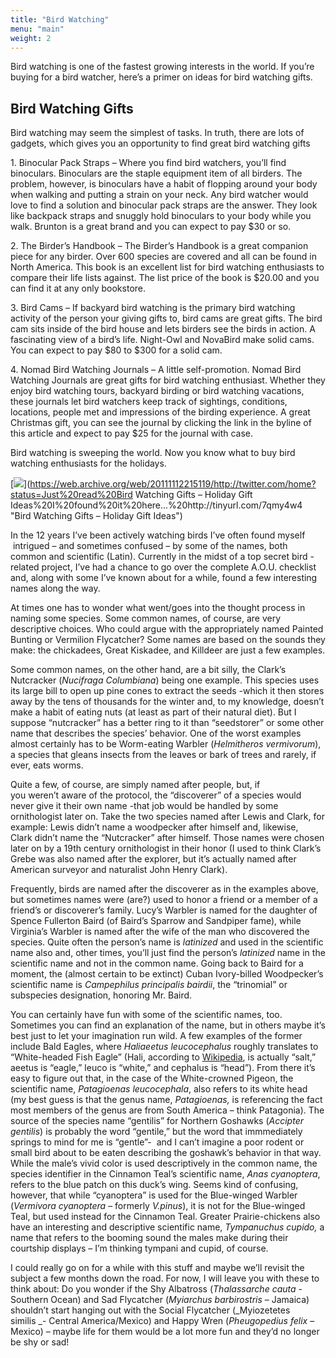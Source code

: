 ```yaml
---
title: "Bird Watching"
menu: "main"
weight: 2
---
```



Bird watching is one of the fastest growing interests in the world. If you’re buying for a bird watcher, here’s a primer on ideas for bird watching gifts.

## Bird Watching Gifts

Bird watching may seem the simplest of tasks. In truth, there are lots of gadgets, which gives you an opportunity to find great bird watching gifts

1\. Binocular Pack Straps – Where you find bird watchers, you’ll find binoculars. Binoculars are the staple equipment item of all birders. The problem, however, is binoculars have a habit of flopping around your body when walking and putting a strain on your neck. Any bird watcher would love to find a solution and binocular pack straps are the answer. They look like backpack straps and snuggly hold binoculars to your body while you walk. Brunton is a great brand and you can expect to pay $30 or so.

2\. The Birder’s Handbook – The Birder’s Handbook is a great companion piece for any birder. Over 600 species are covered and all can be found in North America. This book is an excellent list for bird watching enthusiasts to compare their life lists against. The list price of the book is $20.00 and you can find it at any only bookstore.

3\. Bird Cams – If backyard bird watching is the primary bird watching activity of the person your giving gifts to, bird cams are great gifts. The bird cam sits inside of the bird house and lets birders see the birds in action. A fascinating view of a bird’s life. Night-Owl and NovaBird make solid cams. You can expect to pay $80 to $300 for a solid cam.

4\. Nomad Bird Watching Journals – A little self-promotion. Nomad Bird Watching Journals are great gifts for bird watching enthusiast. Whether they enjoy bird watching tours, backyard birding or bird watching vacations, these journals let bird watchers keep track of sightings, conditions, locations, people met and impressions of the birding experience. A great Christmas gift, you can see the journal by clicking the link in the byline of this article and expect to pay $25 for the journal with case.

Bird watching is sweeping the world. Now you know what to buy bird watching enthusiasts for the holidays.

[![](https://web.archive.org/web/20111112215119im_/http://www.webcontentvips.com/wp-content/themes/wpArticleDirectory/images_generic/tweet.png)](https://web.archive.org/web/20111112215119/http://twitter.com/home?status=Just%20read%20Bird Watching Gifts – Holiday Gift Ideas%20I%20found%20it%20here...%20http://tinyurl.com/7qmy4w4 "Bird Watching Gifts – Holiday Gift Ideas")

In the 12 years I’ve been actively watching birds I’ve often found myself  intrigued – and sometimes confused – by some of the names, both common and scientific (Latin). Currently in the midst of a top secret bird -related project, I’ve had a chance to go over the complete A.O.U. checklist and, along with some I’ve known about for a while, found a few interesting names along the way.

At times one has to wonder what went/goes into the thought process in naming some species. Some common names, of course, are very descriptive choices. Who could argue with the appropriately named Painted Bunting or Vermilion Flycatcher? Some names are based on the sounds they make: the chickadees, Great Kiskadee, and Killdeer are just a few examples.

Some common names, on the other hand, are a bit silly, the Clark’s Nutcracker (_Nucifraga Columbiana_) being one example. This species uses its large bill to open up pine cones to extract the seeds -which it then stores away by the tens of thousands for the winter and, to my knowledge, doesn’t make a habit of eating nuts (at least as part of their natural diet). But I suppose “nutcracker” has a better ring to it than “seedstorer” or some other name that describes the species’ behavior. One of the worst examples almost certainly has to be Worm-eating Warbler (_Helmitheros vermivorum_), a species that gleans insects from the leaves or bark of trees and rarely, if ever, eats worms.

Quite a few, of course, are simply named after people, but, if you weren’t aware of the protocol, the “discoverer” of a species would never give it their own name -that job would be handled by some ornithologist later on. Take the two species named after Lewis and Clark, for example: Lewis didn’t name a woodpecker after himself and, likewise, Clark didn’t name the “Nutcracker” after himself. Those names were chosen later on by a 19th century ornithologist in their honor (I used to think Clark’s Grebe was also named after the explorer, but it’s actually named after American surveyor and naturalist John Henry Clark).

Frequently, birds are named after the discoverer as in the examples above, but sometimes names were (are?) used to honor a friend or a member of a friend’s or discoverer’s family. Lucy’s Warbler is named for the daughter of Spence Fullerton Baird (of Baird’s Sparrow and Sandpiper fame), while Virginia’s Warbler is named after the wife of the man who discovered the species. Quite often the person’s name is _latinized_ and used in the scientific name also and, other times, you’ll just find the person’s _latinized_ name in the scientific name and not in the common name. Going back to Baird for a moment, the (almost certain to be extinct) Cuban Ivory-billed Woodpecker’s scientific name is _Campephilus principalis bairdii_, the “trinomial” or subspecies designation, honoring Mr. Baird.

You can certainly have fun with some of the scientific names, too. Sometimes you can find an explanation of the name, but in others maybe it’s best just to let your imagination run wild. A few examples of the former include Bald Eagles, where _Haliaeetus leucocephalus_ roughly translates to “White-headed Fish Eagle” (Hali, according to [Wikipedia](https://web.archive.org/web/20111112215119/http://en.wikipedia.org/wiki/Bald_Eagle), is actually “salt,” aeetus is “eagle,” leuco is “white,” and cephalus is “head”). From there it’s easy to figure out that, in the case of the White-crowned Pigeon, the scientific name, _Patagioenas leucocephala_, also refers to its white head (my best guess is that the genus name, _Patagioenas,_ is referencing the fact most members of the genus are from South America – think Patagonia). The source of the species name “gentilis” for Northern Goshawks (_Accipter gentilis_) is probably the word “gentile,” but the word that immmediately springs to mind for me is “gentle”-  and I can’t imagine a poor rodent or small bird about to be eaten describing the goshawk’s behavior in that way. While the male’s vivid color is used descriptively in the common name, the species identifier in the Cinnamon Teal’s scientific name, _Anas cyanoptera_, refers to the blue patch on this duck’s wing. Seems kind of confusing, however, that while “cyanoptera” is used for the Blue-winged Warbler (_Vermivora cyanoptera_ – formerly _V.pinus_), it is not for the Blue-winged Teal, but used instead for the Cinnamon Teal. Greater Prairie-chickens also have an interesting and descriptive scientific name, _Tympanuchus cupido,_ a name that refers to the booming sound the males make during their courtship displays – I’m thinking tympani and cupid, of course.

I could really go on for a while with this stuff and maybe we’ll revisit the subject a few months down the road. For now, I will leave you with these to think about: Do you wonder if the Shy Albatross (_Thalassarche cauta_ - Southern Ocean) and Sad Flycatcher (_Myiarchus barbirostris_ – Jamaica) shouldn’t start hanging out with the Social Flycatcher (_Myiozetetes similis _- Central America/Mexico) and Happy Wren (_Pheugopedius felix_ – Mexico) – maybe life for them would be a lot more fun and they’d no longer be shy or sad!
